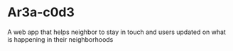 # Ar3a-c0d3
A web app that helps neighbor to stay in touch and users updated on what is happening in their neighborhoods 
